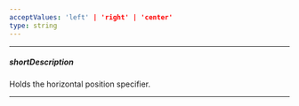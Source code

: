 ```yaml
---
acceptValues: 'left' | 'right' | 'center'
type: string
---
```

---
##### shortDescription
Holds the horizontal position specifier.

---
